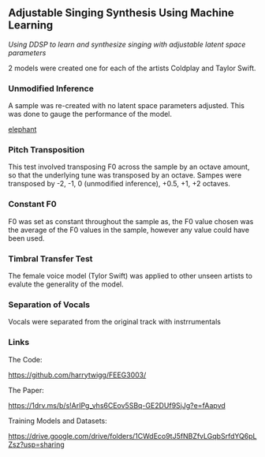 ## Adjustable Singing Synthesis Using Machine Learning

<em>Using DDSP to learn and synthesize singing with adjustable latent space parameters</em>

2 models were created one for each of the artists Coldplay and Taylor Swift.

### Unmodified Inference

A sample was re-created with no latent space parameters adjusted. This was done to gauge the performance of the model.

<audio ref='Original Frame' src="https://raw.githubusercontent.com/harrytwigg/FEEG3003/master/vendor/results/Coldplay/original_frame.wav"></audio>
[elephant](results/Coldplay/original_frame.wav)

### Pitch Transposition

This test involved transposing F0 across the sample by an octave amount, so that the underlying tune was transposed by an octave. Sampes were transposed by -2, -1, 0 (unmodified inference), +0.5, +1, +2 octaves.

### Constant F0

F0 was set as constant throughout the sample as, the F0 value chosen was the average of the F0 values in the sample, however any value could have been used.

### Timbral Transfer Test

The female voice model (Tylor Swift) was applied to other unseen artists to evalute the generality of the model.

### Separation of Vocals

Vocals were separated from the original track with instrrumentals

### Links

The Code:

https://github.com/harrytwigg/FEEG3003/

The Paper:

https://1drv.ms/b/s!ArIPg_vhs6CEov5SBq-GE2DUf9SjJg?e=fAapvd

Training Models and Datasets:

https://drive.google.com/drive/folders/1CWdEco9tJ5fNBZfvLGqbSrfdYQ6pLZsz?usp=sharing